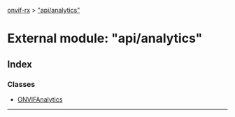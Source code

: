 [onvif-rx](../README.md) > ["api/analytics"](../modules/_api_analytics_.md)

# External module: "api/analytics"

## Index

### Classes

* [ONVIFAnalytics](../classes/_api_analytics_.onvifanalytics.md)

---

